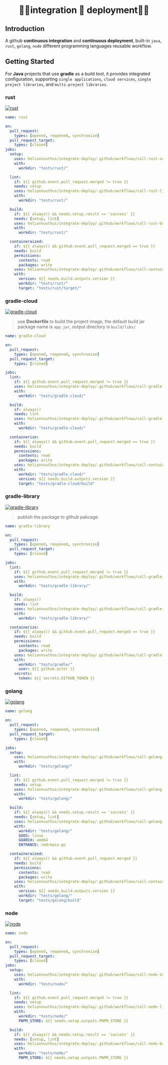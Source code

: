 <h1 align="center">🌻🌻integration 🌻 deployment🌻🌻</h1>

## Introduction

A github **continuous integration** and **continuous deployment**, built-in `java`, `rust`, `golang`, `node` different programming languages reusable workflow.

## Getting Started

For **Java** projects that use **gradle** as a build tool, it provides integrated configuration, supporting `single applications`, `cloud services`, `single project libraries`, and `multi-project libraries`.

### rust

[![rust](https://github.com/heliannuuthus/integrate-deploy/actions/workflows/rust-ci.yml/badge.svg)](https://github.com/heliannuuthus/integrate-deploy/actions/workflows/rust-ci.yml)

```yaml
name: rust

on:
  pull_request:
    types: [opened, reopened, synchronize]
  pull_request_target:
    types: [closed]
jobs:
  setup:
    uses: heliannuuthus/integrate-deploy/.github/workflows/call-rust-setup.yml
    with:
      workdir: "tests/rust/"

  lint:
    if: ${{ github.event.pull_request.merged != true }}
    needs: setup
    uses: heliannuuthus/integrate-deploy/.github/workflows/call-rust-lint.yml
    with:
      workdir: "tests/rust/"

  build:
    if: ${{ always() && needs.setup.result == 'success' }}
    needs: [setup, lint]
    uses: heliannuuthus/integrate-deploy/.github/workflows/call-rust-build.yml
    with:
      workdir: "tests/rust/"

  containeraized:
    if: ${{ always() && github.event.pull_request.merged == true }}
    needs: build
    permissions:
      contents: read
      packages: write
    uses: heliannuuthus/integrate-deploy/.github/workflows/call-containerize.yml
    with:
      version: ${{ needs.build.outputs.version }}
      workdir: "tests/rust/"
      target: "tests/rust/target/"
```

### gradle-cloud

[![gradle-cloud](https://github.com/heliannuuthus/integrate-deploy/actions/workflows/golang-cloud-ci.yml/badge.svg)](https://github.com/heliannuuthus/integrate-deploy/actions/workflows/golang-cloud-ci.yml)

> use **Dockerfile** to build the project image, the default build jar package name is `app.jar`, output directory is `build/libs/`

```yaml
name: gradle-cloud

on:
  pull_request:
    types: [opened, reopened, synchronize]
  pull_request_target:
    types: [closed]

jobs:
  lint:
    if: ${{ github.event.pull_request.merged != true }}
    uses: heliannuuthus/integrate-deploy/.github/workflows/call-gradle-lint.yml
    with:
      workdir: "tests/gradle-cloud/"

  build:
    if: always()
    needs: lint
    uses: heliannuuthus/integrate-deploy/.github/workflows/call-gradle-build.yml
    with:
      workdir: "tests/gradle-cloud/"

  containerize:
    if: ${{ always() && github.event.pull_request.merged == true }}
    needs: build
    permissions:
      contents: read
      packages: write
    uses: heliannuuthus/integrate-deploy/.github/workflows/call-containerize.yml
    with:
      workdir: "tests/gradle-cloud/"
      version: ${{ needs.build.outputs.version }}
      target: "tests/gradle-cloud/build"
```

### gradle-library

[![gradle-library](https://github.com/heliannuuthus/integrate-deploy/actions/workflows/gradle-library-ci.yml/badge.svg)](https://github.com/heliannuuthus/integrate-deploy/actions/workflows/gradle-library-ci.yml)

> publish the package to github pakcage

```yaml
name: gradle-library

on:
  pull_request:
    types: [opened, reopened, synchronize]
  pull_request_target:
    types: [closed]

jobs:
  lint:
    if: ${{ github.event.pull_request.merged != true }}
    uses: heliannuuthus/integrate-deploy/.github/workflows/call-gradle-lint.yml
    with:
      workdir: "tests/gradle-library/"

  build:
    if: always()
    needs: lint
    uses: heliannuuthus/integrate-deploy/.github/workflows/call-gradle-build.yml
    with:
      workdir: "tests/gradle-library/"

  containerize:
    if: ${{ always() && github.event.pull_request.merged == true }}
    needs: build
    permissions:
      contents: read
      packages: write
    uses: heliannuuthus/integrate-deploy/.github/workflows/call-gradle-publish.yml
    with:
      workdir: "tests/gradle/"
      user: ${{ github.actor }}
    secrets:
      token: ${{ secrets.GITHUB_TOKEN }}
```

### golang

[![golang](https://github.com/heliannuuthus/integrate-deploy/actions/workflows/golang-ci.yaml/badge.svg)](https://github.com/heliannuuthus/integrate-deploy/actions/workflows/golang-ci.yaml)

```yaml
name: golang

on:
  pull_request:
    types: [opened, reopened, synchronize]
  pull_request_target:
    types: [closed]

jobs:
  setup:
    uses: heliannuuthus/integrate-deploy/.github/workflows/call-golang-setup.yml
    with:
      workdir: "tests/golang/"

  lint:
    if: ${{ github.event.pull_request.merged != true }}
    needs: setup
    uses: heliannuuthus/integrate-deploy/.github/workflows/call-golang-lint.yml
    with:
      workdir: "tests/golang/"

  build:
    if: ${{ always() && needs.setup.result == 'success' }}
    needs: [setup, lint]
    uses: heliannuuthus/integrate-deploy/.github/workflows/call-golang-build.yml
    with:
      workdir: "tests/golang/"
      GOOS: linux
      GOARCH: amd64
      ENTRANCE: cmd/main.go

  containeraized:
    if: ${{ always() && github.event.pull_request.merged }}
    needs: build
    permissions:
      contents: read
      packages: write
    uses: heliannuuthus/integrate-deploy/.github/workflows/call-containerize.yml
    with:
      version: ${{ needs.build.outputs.version }}
      workdir: "tests/golang/"
      target: "tests/golang/build"
```

### node

[![node](https://github.com/heliannuuthus/integrate-deploy/actions/workflows/node-ci.yaml/badge.svg)](https://github.com/heliannuuthus/integrate-deploy/actions/workflows/node-ci.yaml)

```yaml
name: node

on:
  pull_request:
    types: [opened, reopened, synchronize]
  pull_request_target:
    types: [closed]
jobs:
  setup:
    uses: heliannuuthus/integrate-deploy/.github/workflows/call-node-setup.yml
    with:
      workdir: "tests/node/"

  lint:
    if: ${{ github.event.pull_request.merged != true }}
    needs: setup
    uses: heliannuuthus/integrate-deploy/.github/workflows/call-node-lint.yml
    with:
      workdir: "tests/node/"
      PNPM_STORE: ${{ needs.setup.outputs.PNPM_STORE }}

  build:
    if: ${{ always() && needs.setup.result == 'success' }}
    needs: [setup, lint]
    uses: heliannuuthus/integrate-deploy/.github/workflows/call-node-build.yml
    with:
      workdir: "tests/node/"
      PNPM_STORE: ${{ needs.setup.outputs.PNPM_STORE }}
```
